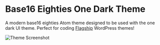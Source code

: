 # Base16 Eighties One Dark Theme

A modern base16 eighties Atom theme designed to be used with the one dark UI theme. Perfect for coding [Flagship](https://flagshipwp.com) WordPress themes!

![Theme Screenshot](https://cloud.githubusercontent.com/assets/2184093/6521372/aa21e1e8-c39c-11e4-9d56-be737ac7213b.png)
